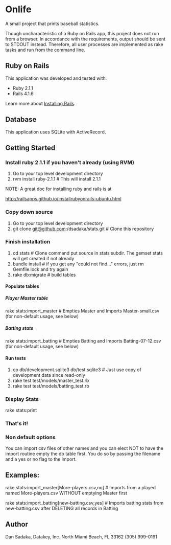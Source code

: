 Onlife
=========

A small project that prints baseball statistics.

Though uncharacteristic of a Ruby on Rails app, this project does not run from a browser.
In accordance with the requirements, output should be sent to STDOUT instead.
Therefore, all user processes are implemented as rake tasks and run from the command line.

Ruby on Rails
---

This application was developed and tested with:

-   Ruby 2.1.1
-   Rails 4.1.6

Learn more about [Installing Rails](http://railsapps.github.io/installing-rails.html).

Database
---

This application uses SQLite with ActiveRecord.


Getting Started
---

### Install ruby 2.1.1 if you haven't already (using RVM)
1) Go to your top level development directory
2) rvm install ruby-2.1.1   # This will install 2.1.1 

NOTE: A great doc for installing ruby and rails is at

http://railsapps.github.io/installrubyonrails-ubuntu.html

### Copy down source
1) Go to your top level development directory<br />
2) git clone git@github.com:/dsadaka/stats.git   # Clone this repository<br />

### Finish installation
1) cd stats             # Clone command put source in stats subdir.  The gemset stats will get created if not already<br />
2) bundle install       # if you get any "could not find..." errors, just rm Gemfile.lock and try again<br />
3) rake db:migrate      # build tables<br />

#### Populate tables
##### Player Master table
rake stats:import_master             # Empties Master and Imports Master-small.csv (for non-default usage, see below)
##### Batting stats
rake stats:import_batting            # Empties Batting and Imports Batting-07-12.csv (for non-default usage, see below)

#### Run tests
1) cp db/development.sqlite3 db/test.sqlite3  # Just use copy of development data since read-only<br />
2) rake test test/models/master_test.rb<br />
3) rake test test/models/batting_test.rb

### Display Stats
rake stats:print

### That's it!

### Non default options

You can import csv files of other names and you can elect NOT to have the import routine empty the db table first.
You do so by passing the filename and a yes or no flag to the import.

Examples:
---------
rake stats:import_master\[More-players.csv,no\]   # Imports from a played named More-players.csv WITHOUT emptying Master first

rake stats:import_batting\[new-batting.csv,yes\]  # Imports batting stats from new-batting.csv after DELETING all records in Batting


Author
------

Dan Sadaka, Datakey, Inc.
North Miami Beach, FL 33162
(305) 999-0191
